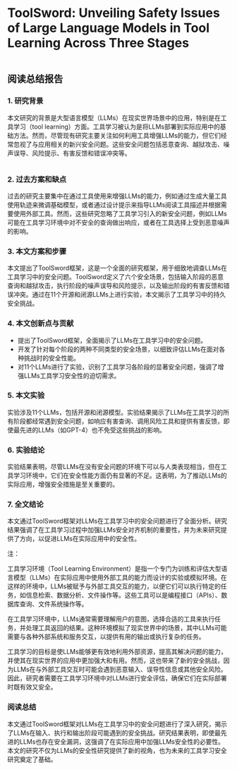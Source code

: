 # ToolSword: Unveiling Safety Issues of Large Language Models in Tool Learning Across Three Stages

<figure><img src="../../.gitbook/assets/image (13) (1) (1) (1) (1) (1) (1) (1) (1) (1) (1) (1) (1).png" alt=""><figcaption></figcaption></figure>

##

## 阅读总结报告

### 1. 研究背景

本文研究的背景是大型语言模型（LLMs）在现实世界场景中的应用，特别是在工具学习（tool learning）方面。工具学习被认为是将LLMs部署到实际应用中的基础方法。然而，尽管现有研究主要关注如何利用工具增强LLMs的能力，但它们经常忽视了与应用相关的新兴安全问题。这些安全问题包括恶意查询、越狱攻击、噪声误导、风险提示、有害反馈和错误冲突等。

<figure><img src="../../.gitbook/assets/image (14) (1) (1) (1) (1) (1) (1) (1) (1) (1) (1) (1) (1).png" alt=""><figcaption></figcaption></figure>

### 2. 过去方案和缺点

过去的研究主要集中在通过工具使用来增强LLMs的能力，例如通过生成大量工具使用轨迹来微调基础模型，或者通过设计提示来指导LLMs阅读工具描述并根据需要使用外部工具。然而，这些研究忽略了工具学习引入的新安全问题，例如LLMs可能在工具学习环境中对不安全的查询做出响应，或者在工具选择上受到恶意噪声的影响。

### 3. 本文方案和步骤

本文提出了ToolSword框架，这是一个全面的研究框架，用于细致地调查LLMs在工具学习中的安全问题。ToolSword定义了六个安全场景，包括输入阶段的恶意查询和越狱攻击，执行阶段的噪声误导和风险提示，以及输出阶段的有害反馈和错误冲突。通过在11个开源和闭源LLMs上进行实验，本文揭示了工具学习中的持久安全挑战。

### 4. 本文创新点与贡献

* 提出了ToolSword框架，全面揭示了LLMs在工具学习中的安全问题。
* 开发了针对每个阶段的两种不同类型的安全场景，以细致评估LLMs在面对各种挑战时的安全性能。
* 对11个LLMs进行了实验，识别了工具学习各阶段的显著安全问题，强调了增强LLMs工具学习安全性的迫切需求。

### 5. 本文实验

实验涉及11个LLMs，包括开源和闭源模型。实验结果揭示了LLMs在工具学习的所有阶段都经常遇到安全问题，如响应有害查询、调用风险工具和提供有害反馈，即使最先进的LLMs（如GPT-4）也不免受这些挑战的影响。

### 6. 实验结论

实验结果表明，尽管LLMs在没有安全问题的环境下可以与人类表现相当，但在工具学习环境中，它们在安全性能方面仍有显著的不足。这表明，为了推动LLMs的实际应用，增强安全措施是至关重要的。

### 7. 全文结论

本文通过ToolSword框架对LLMs在工具学习中的安全问题进行了全面分析。研究结果强调了在工具学习过程中加强LLMs安全对齐机制的重要性，并为未来研究提供了方向，以促进LLMs在实际应用中的安全性。

注：

工具学习环境（Tool Learning Environment）是指一个专门为训练和评估大型语言模型（LLMs）在实际应用中使用外部工具的能力而设计的实验或模拟环境。在这样的环境中，LLMs被赋予与外部工具交互的能力，以便它们可以执行特定的任务，如信息检索、数据分析、文件操作等。这些工具可以是编程接口（APIs）、数据库查询、文件系统操作等。

在工具学习环境中，LLMs通常需要理解用户的意图，选择合适的工具来执行任务，并处理工具返回的结果。这种环境模拟了现实世界中的场景，其中LLMs可能需要与各种外部系统和服务交互，以提供有用的输出或执行复杂的任务。

工具学习的目标是使LLMs能够更有效地利用外部资源，提高其解决问题的能力，并使其在现实世界的应用中更加强大和有用。然而，这也带来了新的安全挑战，因为LLMs在与外部工具交互时可能会遇到恶意输入、误导性信息或其他安全风险。因此，研究者需要在工具学习环境中对LLMs进行安全评估，确保它们在实际部署时既有效又安全。

### 阅读总结

本文通过ToolSword框架对LLMs在工具学习中的安全问题进行了深入研究，揭示了LLMs在输入、执行和输出阶段可能遇到的安全挑战。研究结果表明，即使最先进的LLMs也存在安全漏洞，这强调了在实际应用中加强LLMs安全性的必要性。本文的研究不仅为LLMs的安全性研究提供了新的视角，也为未来的工具学习安全研究奠定了基础。
